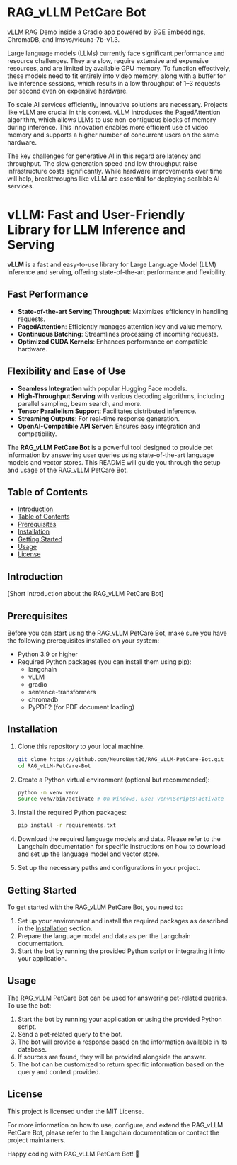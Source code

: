 # RAG_vLLM PetCare Bot
<a href="https://blog.vllm.ai/2023/06/20/vllm.html" target="_blank" >vLLM</a> RAG Demo inside a Gradio app powered by BGE Embeddings, ChromaDB, and lmsys/vicuna-7b-v1.3.

Large language models (LLMs) currently face significant performance and resource challenges. They are slow, require extensive and expensive resources, and are limited by available GPU memory. To function effectively, these models need to fit entirely into video memory, along with a buffer for live inference sessions, which results in a low throughput of 1–3 requests per second even on expensive hardware.

To scale AI services efficiently, innovative solutions are necessary. Projects like vLLM are crucial in this context. vLLM introduces the PagedAttention algorithm, which allows LLMs to use non-contiguous blocks of memory during inference. This innovation enables more efficient use of video memory and supports a higher number of concurrent users on the same hardware.

The key challenges for generative AI in this regard are latency and throughput. The slow generation speed and low throughput raise infrastructure costs significantly. While hardware improvements over time will help, breakthroughs like vLLM are essential for deploying scalable AI services.


# vLLM: Fast and User-Friendly Library for LLM Inference and Serving

**vLLM** is a fast and easy-to-use library for Large Language Model (LLM) inference and serving, offering state-of-the-art performance and flexibility.

## Fast Performance
- **State-of-the-art Serving Throughput**: Maximizes efficiency in handling requests.
- **PagedAttention**: Efficiently manages attention key and value memory.
- **Continuous Batching**: Streamlines processing of incoming requests.
- **Optimized CUDA Kernels**: Enhances performance on compatible hardware.

## Flexibility and Ease of Use
- **Seamless Integration** with popular Hugging Face models.
- **High-Throughput Serving** with various decoding algorithms, including parallel sampling, beam search, and more.
- **Tensor Parallelism Support**: Facilitates distributed inference.
- **Streaming Outputs**: For real-time response generation.
- **OpenAI-Compatible API Server**: Ensures easy integration and compatibility.


The **RAG_vLLM PetCare Bot** is a powerful tool designed to provide pet information by answering user queries using state-of-the-art language models and vector stores. This README will guide you through the setup and usage of the RAG_vLLM PetCare Bot.

## Table of Contents
- [Introduction](#introduction)
- [Table of Contents](#table-of-contents)
- [Prerequisites](#prerequisites)
- [Installation](#installation)
- [Getting Started](#getting-started)
- [Usage](#usage)
- [License](#license)

## Introduction
[Short introduction about the RAG_vLLM PetCare Bot]

## Prerequisites
Before you can start using the RAG_vLLM PetCare Bot, make sure you have the following prerequisites installed on your system:
- Python 3.9 or higher
- Required Python packages (you can install them using pip):
  - langchain
  - vLLM
  - gradio
  - sentence-transformers
  - chromadb
  - PyPDF2 (for PDF document loading)

## Installation
1. Clone this repository to your local machine.

    ```bash
    git clone https://github.com/NeuroNest26/RAG_vLLM-PetCare-Bot.git
    cd RAG_vLLM-PetCare-Bot
    ```
2. Create a Python virtual environment (optional but recommended):
   ```bash
   python -m venv venv
   source venv/bin/activate # On Windows, use: venv\Scripts\activate
   ```
3. Install the required Python packages:
   ```bash
   pip install -r requirements.txt
   ```
   
4. Download the required language models and data. Please refer to the Langchain documentation for specific instructions on how to download and set up the language model and vector store.

5. Set up the necessary paths and configurations in your project.

## Getting Started
To get started with the RAG_vLLM PetCare Bot, you need to:
1. Set up your environment and install the required packages as described in the [Installation](#installation) section.
2. Prepare the language model and data as per the Langchain documentation.
3. Start the bot by running the provided Python script or integrating it into your application.

## Usage
The RAG_vLLM PetCare Bot can be used for answering pet-related queries. To use the bot:
1. Start the bot by running your application or using the provided Python script.
2. Send a pet-related query to the bot.
3. The bot will provide a response based on the information available in its database.
4. If sources are found, they will be provided alongside the answer.
5. The bot can be customized to return specific information based on the query and context provided.


## License
This project is licensed under the MIT License.

For more information on how to use, configure, and extend the RAG_vLLM PetCare Bot, please refer to the Langchain documentation or contact the project maintainers.

Happy coding with RAG_vLLM PetCare Bot! 🚀


  







